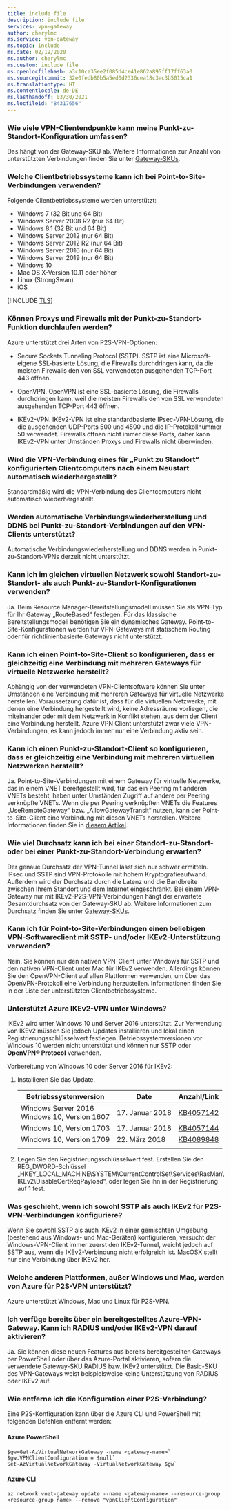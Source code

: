 ```yaml
---
title: include file
description: include file
services: vpn-gateway
author: cherylmc
ms.service: vpn-gateway
ms.topic: include
ms.date: 02/19/2020
ms.author: cherylmc
ms.custom: include file
ms.openlocfilehash: a3c10ca35ee2f085d4ce41e862a895ff17ff63a0
ms.sourcegitcommit: 32e0fedb80b5a5ed0d2336cea18c3ec3b5015ca1
ms.translationtype: HT
ms.contentlocale: de-DE
ms.lasthandoff: 03/30/2021
ms.locfileid: "84317656"
---
```

### <a name="how-many-vpn-client-endpoints-can-i-have-in-my-point-to-site-configuration"></a>Wie viele VPN-Clientendpunkte kann meine Punkt-zu-Standort-Konfiguration umfassen?

Das hängt von der Gateway-SKU ab. Weitere Informationen zur Anzahl von unterstützten Verbindungen finden Sie unter [Gateway-SKUs](../articles/vpn-gateway/vpn-gateway-about-vpngateways.md#gwsku).

### <a name="what-client-operating-systems-can-i-use-with-point-to-site"></a><a name="supportedclientos"></a>Welche Clientbetriebssysteme kann ich bei Point-to-Site-Verbindungen verwenden?

Folgende Clientbetriebssysteme werden unterstützt:

* Windows 7 (32 Bit und 64 Bit)
* Windows Server 2008 R2 (nur 64 Bit)
* Windows 8.1 (32 Bit und 64 Bit)
* Windows Server 2012 (nur 64 Bit)
* Windows Server 2012 R2 (nur 64 Bit)
* Windows Server 2016 (nur 64 Bit)
* Windows Server 2019 (nur 64 Bit)
* Windows 10
* Mac OS X-Version 10.11 oder höher
* Linux (StrongSwan)
* iOS

[!INCLUDE [TLS](vpn-gateway-tls-updates.md)]

### <a name="can-i-traverse-proxies-and-firewalls-using-point-to-site-capability"></a>Können Proxys und Firewalls mit der Punkt-zu-Standort-Funktion durchlaufen werden?

Azure unterstützt drei Arten von P2S-VPN-Optionen:

* Secure Sockets Tunneling Protocol (SSTP). SSTP ist eine Microsoft-eigene SSL-basierte Lösung, die Firewalls durchdringen kann, da die meisten Firewalls den von SSL verwendeten ausgehenden TCP-Port 443 öffnen.

* OpenVPN. OpenVPN ist eine SSL-basierte Lösung, die Firewalls durchdringen kann, weil die meisten Firewalls den von SSL verwendeten ausgehenden TCP-Port 443 öffnen.

* IKEv2-VPN. IKEv2-VPN ist eine standardbasierte IPsec-VPN-Lösung, die die ausgehenden UDP-Ports 500 und 4500 und die IP-Protokollnummer 50 verwendet. Firewalls öffnen nicht immer diese Ports, daher kann IKEv2-VPN unter Umständen Proxys und Firewalls nicht überwinden.

### <a name="if-i-restart-a-client-computer-configured-for-point-to-site-will-the-vpn-automatically-reconnect"></a>Wird die VPN-Verbindung eines für „Punkt zu Standort“ konfigurierten Clientcomputers nach einem Neustart automatisch wiederhergestellt?

Standardmäßig wird die VPN-Verbindung des Clientcomputers nicht automatisch wiederhergestellt.

### <a name="does-point-to-site-support-auto-reconnect-and-ddns-on-the-vpn-clients"></a>Werden automatische Verbindungswiederherstellung und DDNS bei Punkt-zu-Standort-Verbindungen auf den VPN-Clients unterstützt?

Automatische Verbindungswiederherstellung und DDNS werden in Punkt-zu-Standort-VPNs derzeit nicht unterstützt.

### <a name="can-i-have-site-to-site-and-point-to-site-configurations-coexist-for-the-same-virtual-network"></a>Kann ich im gleichen virtuellen Netzwerk sowohl Standort-zu-Standort- als auch Punkt-zu-Standort-Konfigurationen verwenden?

Ja. Beim Resource Manager-Bereitstellungsmodell müssen Sie als VPN-Typ für Ihr Gateway „RouteBased“ festlegen. Für das klassische Bereitstellungsmodell benötigen Sie ein dynamisches Gateway. Point-to-Site-Konfigurationen werden für VPN-Gateways mit statischem Routing oder für richtlinienbasierte Gateways nicht unterstützt.

### <a name="can-i-configure-a-point-to-site-client-to-connect-to-multiple-virtual-network-gateways-at-the-same-time"></a>Kann ich einen Point-to-Site-Client so konfigurieren, dass er gleichzeitig eine Verbindung mit mehreren Gateways für virtuelle Netzwerke herstellt?

Abhängig von der verwendeten VPN-Clientsoftware können Sie unter Umständen eine Verbindung mit mehreren Gateways für virtuelle Netzwerke herstellen. Voraussetzung dafür ist, dass für die virtuellen Netzwerke, mit denen eine Verbindung hergestellt wird, keine Adressräume vorliegen, die miteinander oder mit dem Netzwerk in Konflikt stehen, aus dem der Client eine Verbindung herstellt.  Azure VPN Client unterstützt zwar viele VPN-Verbindungen, es kann jedoch immer nur eine Verbindung aktiv sein.

### <a name="can-i-configure-a-point-to-site-client-to-connect-to-multiple-virtual-networks-at-the-same-time"></a>Kann ich einen Punkt-zu-Standort-Client so konfigurieren, dass er gleichzeitig eine Verbindung mit mehreren virtuellen Netzwerken herstellt?

Ja. Point-to-Site-Verbindungen mit einem Gateway für virtuelle Netzwerke, das in einem VNET bereitgestellt wird, für das ein Peering mit anderen VNETs besteht, haben unter Umständen Zugriff auf andere per Peering verknüpfte VNETs.  Wenn die per Peering verknüpften VNETs die Features „UseRemoteGateway“ bzw. „AllowGatewayTransit“ nutzen, kann der Point-to-Site-Client eine Verbindung mit diesen VNETs herstellen.  Weitere Informationen finden Sie in [diesem Artikel](../articles/vpn-gateway/vpn-gateway-about-point-to-site-routing.md).

### <a name="how-much-throughput-can-i-expect-through-site-to-site-or-point-to-site-connections"></a>Wie viel Durchsatz kann ich bei einer Standort-zu-Standort- oder bei einer Punkt-zu-Standort-Verbindung erwarten?

Der genaue Durchsatz der VPN-Tunnel lässt sich nur schwer ermitteln. IPsec und SSTP sind VPN-Protokolle mit hohem Kryptografieaufwand. Außerdem wird der Durchsatz durch die Latenz und die Bandbreite zwischen Ihrem Standort und dem Internet eingeschränkt. Bei einem VPN-Gateway nur mit IKEv2-P2S-VPN-Verbindungen hängt der erwartete Gesamtdurchsatz von der Gateway-SKU ab. Weitere Informationen zum Durchsatz finden Sie unter [Gateway-SKUs](../articles/vpn-gateway/vpn-gateway-about-vpngateways.md#gwsku).

### <a name="can-i-use-any-software-vpn-client-for-point-to-site-that-supports-sstp-andor-ikev2"></a>Kann ich für Point-to-Site-Verbindungen einen beliebigen VPN-Softwareclient mit SSTP- und/oder IKEv2-Unterstützung verwenden?

Nein. Sie können nur den nativen VPN-Client unter Windows für SSTP und den nativen VPN-Client unter Mac für IKEv2 verwenden. Allerdings können Sie den OpenVPN-Client auf allen Plattformen verwenden, um über das OpenVPN-Protokoll eine Verbindung herzustellen. Informationen finden Sie in der Liste der unterstützten Clientbetriebssysteme.

### <a name="does-azure-support-ikev2-vpn-with-windows"></a>Unterstützt Azure IKEv2-VPN unter Windows?

IKEv2 wird unter Windows 10 und Server 2016 unterstützt. Zur Verwendung von IKEv2 müssen Sie jedoch Updates installieren und lokal einen Registrierungsschlüsselwert festlegen. Betriebssystemversionen vor Windows 10 werden nicht unterstützt und können nur SSTP oder **OpenVPN® Protocol** verwenden.

Vorbereitung von Windows 10 oder Server 2016 für IKEv2:

1. Installieren Sie das Update.

   | Betriebssystemversion | Date | Anzahl/Link |
   |---|---|---|
   | Windows Server 2016<br>Windows 10, Version 1607 | 17. Januar 2018 | [KB4057142](https://support.microsoft.com/help/4057142/windows-10-update-kb4057142) |
   | Windows 10, Version 1703 | 17. Januar 2018 | [KB4057144](https://support.microsoft.com/help/4057144/windows-10-update-kb4057144) |
   | Windows 10, Version 1709 | 22. März 2018 | [KB4089848](https://www.catalog.update.microsoft.com/search.aspx?q=kb4089848) |
   |  |  |  |

2. Legen Sie den Registrierungsschlüsselwert fest. Erstellen Sie den REG_DWORD-Schlüssel „HKEY_LOCAL_MACHINE\SYSTEM\CurrentControlSet\Services\RasMan\ IKEv2\DisableCertReqPayload“, oder legen Sie ihn in der Registrierung auf 1 fest.

### <a name="what-happens-when-i-configure-both-sstp-and-ikev2-for-p2s-vpn-connections"></a>Was geschieht, wenn ich sowohl SSTP als auch IKEv2 für P2S-VPN-Verbindungen konfiguriere?

Wenn Sie sowohl SSTP als auch IKEv2 in einer gemischten Umgebung (bestehend aus Windows- und Mac-Geräten) konfigurieren, versucht der Windows-VPN-Client immer zuerst den IKEv2-Tunnel, weicht jedoch auf SSTP aus, wenn die IKEv2-Verbindung nicht erfolgreich ist. MacOSX stellt nur eine Verbindung über IKEv2 her.

### <a name="other-than-windows-and-mac-which-other-platforms-does-azure-support-for-p2s-vpn"></a>Welche anderen Plattformen, außer Windows und Mac, werden von Azure für P2S-VPN unterstützt?

Azure unterstützt Windows, Mac und Linux für P2S-VPN.

### <a name="i-already-have-an-azure-vpn-gateway-deployed-can-i-enable-radius-andor-ikev2-vpn-on-it"></a>Ich verfüge bereits über ein bereitgestelltes Azure-VPN-Gateway. Kann ich RADIUS und/oder IKEv2-VPN darauf aktivieren?

Ja. Sie können diese neuen Features aus bereits bereitgestellten Gateways per PowerShell oder über das Azure-Portal aktivieren, sofern die verwendete Gateway-SKU RADIUS bzw. IKEv2 unterstützt. Die Basic-SKU des VPN-Gateways weist beispielsweise keine Unterstützung von RADIUS oder IKEv2 auf.

### <a name="how-do-i-remove-the-configuration-of-a-p2s-connection"></a><a name="removeconfig"></a>Wie entferne ich die Konfiguration einer P2S-Verbindung?

Eine P2S-Konfiguration kann über die Azure CLI und PowerShell mit folgenden Befehlen entfernt werden:

#### <a name="azure-powershell"></a>Azure PowerShell

```azurepowershell-interactive
$gw=Get-AzVirtualNetworkGateway -name <gateway-name>`  
$gw.VPNClientConfiguration = $null`  
Set-AzVirtualNetworkGateway -VirtualNetworkGateway $gw`
```

#### <a name="azure-cli"></a>Azure CLI

```azurecli-interactive
az network vnet-gateway update --name <gateway-name> --resource-group <resource-group name> --remove "vpnClientConfiguration"
```
